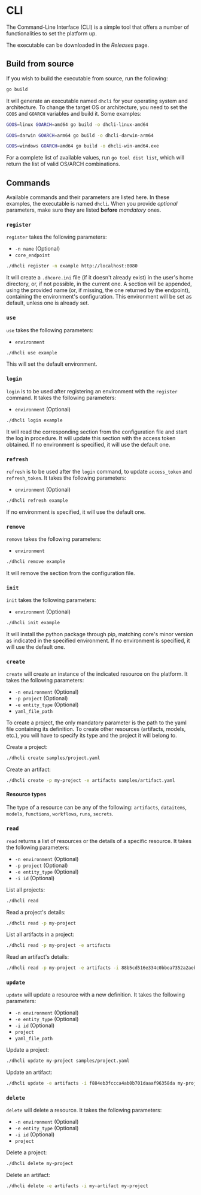 # CLI

The Command-Line Interface (CLI) is a simple tool that offers a number of functionalities to set the platform up.

The executable can be downloaded in the *Releases* page.

## Build from source

If you wish to build the executable from source, run the following:

``` sh
go build
```

It will generate an executable named `dhcli` for your operating system and architecture. To change the target OS or architecture, you need to set the `GOOS` and `GOARCH` variables and build it. Some examples:
``` sh
GOOS=linux GOARCH=amd64 go build -o dhcli-linux-amd64
```
``` sh
GOOS=darwin GOARCH=arm64 go build -o dhcli-darwin-arm64
```
``` sh
GOOS=windows GOARCH=amd64 go build -o dhcli-win-amd64.exe
```

For a complete list of available values, run `go tool dist list`, which will return the list of valid OS/ARCH combinations.

## Commands

Available commands and their parameters are listed here. In these examples, the executable is named `dhcli`. When you provide *optional* parameters, make sure they are listed **before** *mandatory* ones.

### `register`
`register` takes the following parameters:

- `-n name` (Optional)
- `core_endpoint`

``` sh
./dhcli register -n example http://localhost:8080
```
It will create a `.dhcore.ini` file (if it doesn't already exist) in the user's home directory, or, if not possible, in the current one. A section will be appended, using the provided name (or, if missing, the one returned by the endpoint), containing the environment's configuration. This environment will be set as default, unless one is already set.

### `use`
`use` takes the following parameters:

- `environment`

``` sh
./dhcli use example
```
This will set the default environment.

### `login`
`login` is to be used after registering an environment with the `register` command. It takes the following parameters:

- `environment` (Optional)

``` sh
./dhcli login example
```
It will read the corresponding section from the configuration file and start the log in procedure. It will update this section with the access token obtained. If no environment is specified, it will use the default one.

### `refresh`
`refresh` is to be used after the `login` command, to update `access_token` and `refresh_token`. It takes the following parameters:

- `environment` (Optional)

``` sh
./dhcli refresh example
```
If no environment is specified, it will use the default one.

### `remove`
`remove` takes the following parameters:

- `environment`

``` sh
./dhcli remove example
```
It will remove the section from the configuration file.

### `init`
`init` takes the following parameters:

- `environment` (Optional)

``` sh
./dhcli init example
```
It will install the python package through pip, matching core's minor version as indicated in the specified environment. If no environment is specified, it will use the default one.

### `create`
`create` will create an instance of the indicated resource on the platform. It takes the following parameters:

- `-n environment` (Optional)
- `-p project` (Optional)
- `-e entity_type` (Optional)
- `yaml_file_path`

To create a project, the only mandatory parameter is the path to the yaml file containing its definition. To create other resources (artifacts, models, etc.), you will have to specify its type and the project it will belong to.

Create a project:
``` sh
./dhcli create samples/project.yaml
```

Create an artifact:
``` sh
./dhcli create -p my-project -e artifacts samples/artifact.yaml
```
#### Resource types
The type of a resource can be any of the following: ```artifacts```, ```dataitems```, ```models```, ```functions```, ```workflows```, ```runs```, ```secrets```.

### `read`
`read` returns a list of resources or the details of a specific resource. It takes the following parameters:

- `-n environment` (Optional)
- `-p project` (Optional)
- `-e entity_type` (Optional)
- `-i id` (Optional)

List all projects:
``` sh
./dhcli read
```

Read a project's details:
``` sh
./dhcli read -p my-project
```

List all artifacts in a project:
``` sh
./dhcli read -p my-project -e artifacts
```

Read an artifact's details:
``` sh
./dhcli read -p my-project -e artifacts -i 88b5cd516e334c0bbea7352a2aeb3fb9
```

### `update`
`update` will update a resource with a new definition. It takes the following parameters:

- `-n environment` (Optional)
- `-e entity_type` (Optional)
- `-i id` (Optional)
- `project`
- `yaml_file_path`

Update a project:
``` sh
./dhcli update my-project samples/project.yaml
```

Update an artifact:
``` sh
./dhcli update -e artifacts -i f884eb3fccca4ab0b701daaaf96358da my-project samples/artifact.yaml
```

### `delete`
`delete` will delete a resource. It takes the following parameters:

- `-n environment` (Optional)
- `-e entity_type` (Optional)
- `-i id` (Optional)
- `project`

Delete a project:
``` sh
./dhcli delete my-project
```

Delete an artifact:
``` sh
./dhcli delete -e artifacts -i my-artifact my-project
```